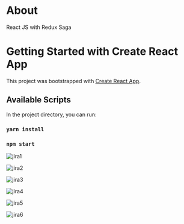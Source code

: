 # About
React JS with Redux Saga
# Getting Started with Create React App
This project was bootstrapped with [Create React App](https://github.com/facebook/create-react-app).
## Available Scripts
In the project directory, you can run:
### `yarn install`
### `npm start`

![jira1](https://user-images.githubusercontent.com/65646959/180684878-d8909e99-ce7d-4cf6-9015-423717018ac2.png)

![jira2](https://user-images.githubusercontent.com/65646959/180685020-4bbee644-ff06-4ffe-bf3e-edaea678faa9.png)

![jira3](https://user-images.githubusercontent.com/65646959/180685062-4ee7af66-827d-4ccd-adbb-d26c21012bb7.png)

![jira4](https://user-images.githubusercontent.com/65646959/180685086-78b31b16-74bc-418e-b99c-fd8889e84947.png)

![jira5](https://user-images.githubusercontent.com/65646959/180685103-f2b2a5e3-98f3-4a93-8371-70f7805f7201.png)

![jira6](https://user-images.githubusercontent.com/65646959/180685124-1f42dfb8-ac8b-4028-abbd-ffcdce7e6fdf.png)
